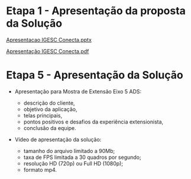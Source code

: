 # Etapa 1 - Apresentação da proposta da Solução

[Apresentacao  IGESC Conecta.pptx](https://github.com/user-attachments/files/22453990/Apresentacao.IGESC.Conecta.pptx)

[Apresentação IGESC Conecta.pdf](https://github.com/user-attachments/files/22454005/Apresentacao.IGESC.Conecta.pdf)


# Etapa 5 - Apresentação da Solução
- Apresentação para Mostra de Extensão Eixo 5 ADS:
  * descrição do cliente,
  * objetivo da aplicação,
  * telas principais,
  * pontos positivos e desafios da experiência extensionista,
  * conclusão da equipe.
  
- Vídeo de apresentação da solução:
  * tamanho do arquivo limitado a 90Mb;
  * taxa de FPS limitada a 30 quadros por segundo;
  * resolução HD (720p) ou Full HD (1080p);
  * formato mp4.

